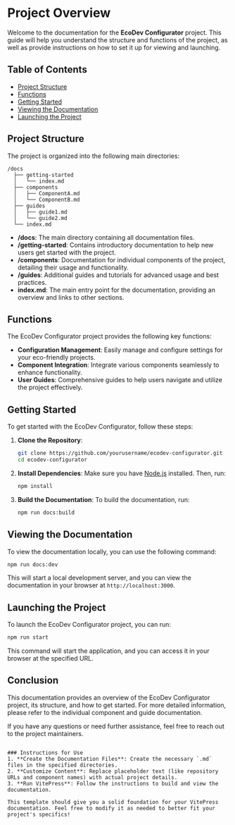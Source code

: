 # Project Overview

Welcome to the documentation for the **EcoDev Configurator** project. This guide will help you understand the structure and functions of the project, as well as provide instructions on how to set it up for viewing and launching.

## Table of Contents

- [Project Structure](#project-structure)
- [Functions](#functions)
- [Getting Started](#getting-started)
- [Viewing the Documentation](#viewing-the-documentation)
- [Launching the Project](#launching-the-project)

## Project Structure

The project is organized into the following main directories:

```
/docs
  ├── getting-started
  │   └── index.md
  ├── components
  │   ├── ComponentA.md
  │   └── ComponentB.md
  ├── guides
  │   ├── guide1.md
  │   └── guide2.md
  └── index.md
```

- **/docs**: The main directory containing all documentation files.
- **/getting-started**: Contains introductory documentation to help new users get started with the project.
- **/components**: Documentation for individual components of the project, detailing their usage and functionality.
- **/guides**: Additional guides and tutorials for advanced usage and best practices.
- **index.md**: The main entry point for the documentation, providing an overview and links to other sections.

## Functions

The EcoDev Configurator project provides the following key functions:

- **Configuration Management**: Easily manage and configure settings for your eco-friendly projects.
- **Component Integration**: Integrate various components seamlessly to enhance functionality.
- **User Guides**: Comprehensive guides to help users navigate and utilize the project effectively.

## Getting Started

To get started with the EcoDev Configurator, follow these steps:

1. **Clone the Repository**:
   ```bash
   git clone https://github.com/yourusername/ecodev-configurator.git
   cd ecodev-configurator
   ```

2. **Install Dependencies**:
   Make sure you have [Node.js](https://nodejs.org/) installed. Then, run:
   ```bash
   npm install
   ```

3. **Build the Documentation**:
   To build the documentation, run:
   ```bash
   npm run docs:build
   ```

## Viewing the Documentation

To view the documentation locally, you can use the following command:

```bash
npm run docs:dev
```

This will start a local development server, and you can view the documentation in your browser at `http://localhost:3000`.

## Launching the Project

To launch the EcoDev Configurator project, you can run:

```bash
npm run start
```

This command will start the application, and you can access it in your browser at the specified URL.

## Conclusion

This documentation provides an overview of the EcoDev Configurator project, its structure, and how to get started. For more detailed information, please refer to the individual component and guide documentation.

If you have any questions or need further assistance, feel free to reach out to the project maintainers.
```

### Instructions for Use
1. **Create the Documentation Files**: Create the necessary `.md` files in the specified directories.
2. **Customize Content**: Replace placeholder text (like repository URLs and component names) with actual project details.
3. **Run VitePress**: Follow the instructions to build and view the documentation.

This template should give you a solid foundation for your VitePress documentation. Feel free to modify it as needed to better fit your project's specifics!
